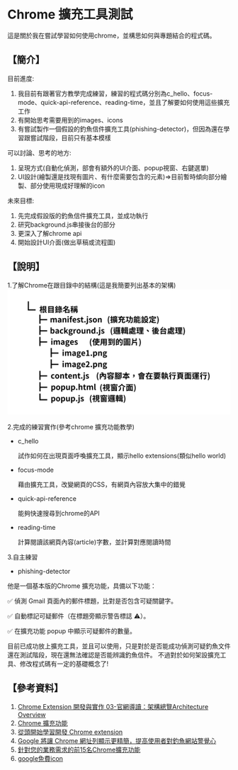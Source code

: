 # Chrome 擴充工具測試

這是關於我在嘗試學習如何使用chrome，並構思如何與專題結合的程式碼。

## 【簡介】

目前進度:
1. 我目前有跟著官方教學完成練習，練習的程式碼分別為c_hello、focus-mode、quick-api-reference、reading-time，並且了解要如何使用這些擴充工作
2. 有開始思考需要用到的images、icons
3. 有嘗試製作一個假設的釣魚信件擴充工具(phishing-detector)，但因為還在學習跟嘗試階段，目前只有基本模樣

可以討論、思考的地方:
1. 呈現方式(自動化偵測，部會有額外的UI介面、popup視窗、右鍵選單)
2. UI設計(繪製還是找現有圖片、有什麼需要包含的元素)=>目前暫時傾向部分繪製、部分使用現成好理解的icon

未來目標:
1. 先完成假設版的釣魚信件擴充工具，並成功執行
2. 研究background.js串接後台的部分
4. 更深入了解chrome api
5. 開始設計UI介面(做出草稿或流程圖)

## 【說明】
1.了解Chrome在跟目錄中的結構(這是我簡要列出基本的架構)
![image](https://github.com/MocuAcqu/Chrome_test/blob/main/chrome%E5%9F%BA%E6%9C%AC%E8%B7%9F%E7%9B%AE%E9%8C%84%E6%9E%B6%E6%A7%8B.png)

2.完成的練習實作(參考chrome 擴充功能教學)
- c_hello
  
  試作如何在出現頁面呼喚擴充工具，顯示hello extensions(類似hello world)
  
- focus-mode

  藉由擴充工具，改變網頁的CSS，有網頁內容放大集中的錯覺
  
- quick-api-reference

  能夠快速搜尋到chrome的API
  
- reading-time

  計算閱讀該網頁內容(article)字數，並計算對應閱讀時間

3.自主練習
- phishing-detector
  
他是一個基本版的Chrome 擴充功能，具備以下功能：

✅ 偵測 Gmail 頁面內的郵件標題，比對是否包含可疑關鍵字。

✅ 自動標記可疑郵件（在標題旁顯示警告標誌 ⚠️）。

✅ 在擴充功能 popup 中顯示可疑郵件的數量。

目前已成功放上擴充工具，並且可以使用，只是對於是否能成功偵測可疑釣魚文件還在測試階段，現在還無法確認是否能辨識釣魚信件。
不過對於如何架設擴充工具、修改程式碼有一定的基礎概念了!


## 【參考資料】
1. [Chrome Extension 開發與實作 03-官網導讀：架構總覽Architecture Overview](https://ithelp.ithome.com.tw/articles/10186334)
2. [Chrome 擴充功能](https://developer.chrome.com/docs/extensions/ai?hl=zh-tw)
3. [從頭開始學習開發 Chrome extension](https://medium.com/@alexian853/%E5%BE%9E%E9%A0%AD%E9%96%8B%E5%A7%8B%E5%AD%B8%E7%BF%92%E9%96%8B%E7%99%BC-chrome-extension-v3-%E7%89%88%E6%9C%AC-96d7fdfc00d1)
4. [Google 將讓 Chrome 網址列顯示更精簡，提高使用者對釣魚網站警覺心](https://buy.line.me/u/article/173695)
5. [針對您的業務需求的前15名Chrome擴充功能](https://www.getguru.com/zh/reference/best-chrome-extensions)
6. [google免費icon](https://fonts.google.com/icons?selected=Material+Symbols+Outlined:warning:FILL@0;wght@400;GRAD@0;opsz@24&icon.size=24&icon.color=%23e3e3e3)
